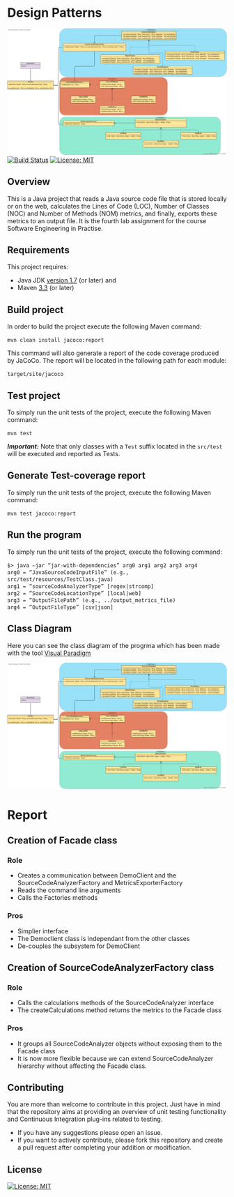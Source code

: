 # Design Patterns
![](media/4th_lab_Assignment.png)
[![Build Status](https://travis-ci.com/DimitrisMazarakis/lab_assignment.svg?token=vA99SPhkUkdzsEZp7i3d&branch=development)](https://travis-ci.com/DimitrisMazarakis/lab_assignment)
[![License: MIT](https://img.shields.io/badge/License-MIT-yellow.svg)](https://opensource.org/licenses/MIT)
## Overview
This is a Java project that reads a Java source
code file that is stored locally or on the web, calculates the Lines of Code
(LOC), Number of Classes (NOC) and Number of Methods (NOM) metrics,
and finally, exports these metrics to an output file. It is the fourth lab assignment for the course Software Engineering in Practise.
## Requirements
This project requires:
- Java JDK [version 1.7](http://www.oracle.com/technetwork/java/javase/downloads/jdk8-downloads-2133151.html) (or later) and
- Maven [3.3](https://maven.apache.org/download.cgi) (or later)
## Build project
In order to build the project execute the following Maven command:
```
mvn clean install jacoco:report
```
This command will also generate a report of the code coverage produced by JaCoCo. The report will be located in the following path for each module:
```
target/site/jacoco
```


## Test project
To simply run the unit tests of the project, execute the following Maven command: 
```
mvn test
```
***Important:*** Note that only classes with a ```Test``` suffix located in the ```src/test``` will be executed and reported as Tests.

## Generate Test-coverage report
To simply run the unit tests of the project, execute the following Maven command: 
```
mvn test jacoco:report
```
## Run the program
To simply run the unit tests of the project, execute the following command: 
```
$> java –jar “jar-with-dependencies” arg0 arg1 arg2 arg3 arg4
arg0 = “JavaSourceCodeInputFile” (e.g., src/test/resources/TestClass.java)
arg1 = “sourceCodeAnalyzerType” [regex|strcomp]
arg2 = “SourceCodeLocationType” [local|web]
arg3 = “OutputFilePath” (e.g., ../output_metrics_file)
arg4 = “OutputFileType” [csv|json]

```

## Class Diagram
Here you can see the class diagram of the progrma which has been made with the tool [Visual Paradigm](https://www.visual-paradigm.com/)

![](/media/4th_lab_Assignment.png)

# Report
## Creation of Facade class
### Role
+ Creates a communication between DemoClient and the SourceCodeAnalyzerFactory and MetricsExporterFactory
+ Reads the command line arguments
+ Calls the Factories methods
### Pros
+ Simplier interface
+ The Democlient class is independant from the other classes
+ De-couples the subsystem for DemoClient

## Creation of SourceCodeAnalyzerFactory class
### Role
+ Calls the calculations methods of the SourceCodeAnalyzer interface
+ The createCalculations method returns the metrics to the Facade class
### Pros
+ It groups all SourceCodeAnalyzer objects without exposing them to the Facade class
+ It is now more flexible because we can extend SourceCodeAnalyzer hierarchy without affecting
the Facade class.
## Contributing
You are more than welcome to contribute in this project. Just have in mind that the repository aims at providing an overview of unit testing functionality and Continuous Integration plug-ins related to testing. 
- If you have any suggestions please open an issue. 
- If you want to actively contribute, please fork this repository and create a pull request after completing your addition or modification.

## License 
[![License: MIT](https://img.shields.io/badge/License-MIT-yellow.svg)](https://opensource.org/licenses/MIT)
